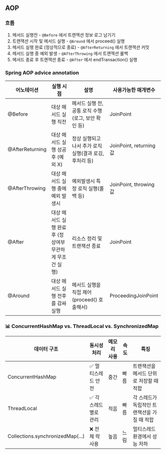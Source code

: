 ## AOP

### 흐름
1. 메서드 실행전 - `@Before` 에서 트랜잭션 정보 로그 남기기
2. 트랜잭션 시작 및 메서드 실행 - `@Around` 에서 proceed() 실행
3. 메서드 실행 완료 (정상적으로 종료) - `@AfterReturning` 에서 트랜잭션 커밋
4. 메서드 실행 중 예외 발생 - `@AfterThrowing` 에서 트랜잭션 롤백
5. 메서드 종료 후 트랜잭션 종료 - `@After` 에서 endTransaction() 실행

### Spring AOP advice annotation

| 어노테이션           | 실행 시점                            | 설명                                | 사용가능한 매개변수             |
|-----------------|----------------------------------|-----------------------------------|------------------------|
| @Before         | 대상 메서드 실행 직전                     | 메서드 실행 전, 공통 로직 수행(로그, 보안 확인 등)   | JoinPoint              |
| @AfterReturning | 대상 메서드 실행 성공 후 (예외 X)            | 정상 실행되고 나서 추가 로직 실행(결과 로깅, 후처리 등) | JoinPoint, returning 값 |
| @AfterThrowing  | 대상 메서드 실행 중에 예외 발생시              | 예외발생시 특정 로직 실행(롤백 등)              | JoinPoint, throwing 값  |
| @After          | 대상 메서드 실행 완료후 (정상여부 무관하게 무조건 실행) | 리소스 정리 및 트랜잭션 종료                  | JoinPoint              |
| @Around         | 대상 메서드 실행 전후를 감싸 실행              | 메서드 실행을 직접 제어 (proceed() 호출해서)    | ProceedingJoinPoint    |

### 📊 ConcurrentHashMap vs. ThreadLocal vs. SynchronizedMap
| 데이터 구조                           | 동시성 처리       | 메모리 사용 | 속도 | 특징                        |
|----------------------------------|--------------|--------|----|---------------------------|
| ConcurrentHashMap                | ✅ 멀티스레드 안전   | 중간     | 빠름 | 트랜잭션을 메서드 단위로 저장할 때 적합    |
| ThreadLocal                      | ✅ 각 스레드별로 관리 | 적음     | 빠름 | 각 스레드가 독립적인 트랜잭션을 가질 때 적합 |
| Collections.synchronizedMap(...) | ❌ 전체 락 사용    | 높음     | 느림 | 멀티스레드 환경에서 성능 저하          |
